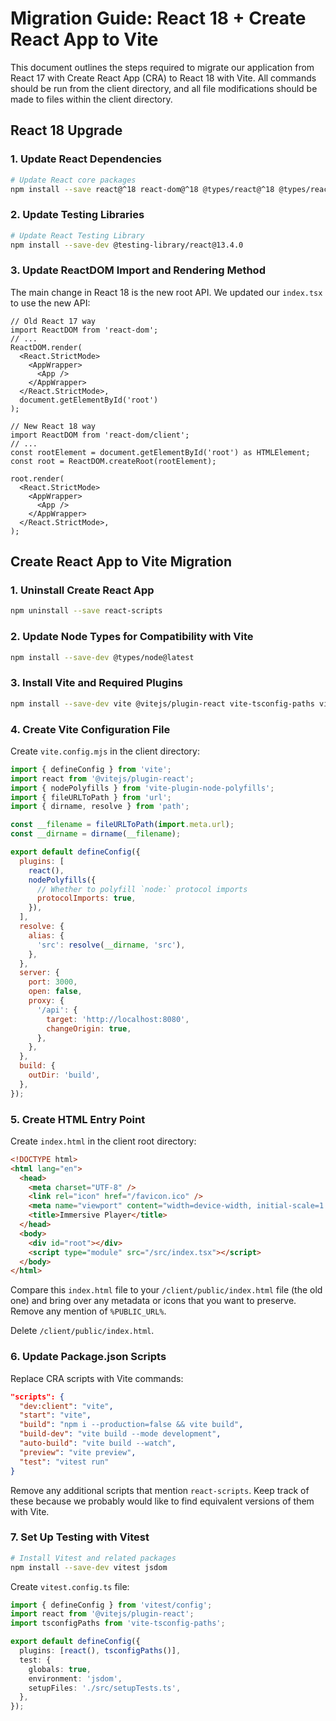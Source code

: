 # Migration Guide: React 18 + Create React App to Vite

This document outlines the steps required to migrate our application from React 17 with Create React App (CRA) to React 18 with Vite. All commands should be run from the client directory, and all file modifications should be made to files within the client directory.

## React 18 Upgrade

### 1. Update React Dependencies

```bash
# Update React core packages
npm install --save react@^18 react-dom@^18 @types/react@^18 @types/react-dom@^18
```

### 2. Update Testing Libraries

```bash
# Update React Testing Library
npm install --save-dev @testing-library/react@13.4.0
```

### 3. Update ReactDOM Import and Rendering Method

The main change in React 18 is the new root API. We updated our `index.tsx` to use the new API:

```tsx
// Old React 17 way
import ReactDOM from 'react-dom';
// ...
ReactDOM.render(
  <React.StrictMode>
    <AppWrapper>
      <App />
    </AppWrapper>
  </React.StrictMode>,
  document.getElementById('root')
);

// New React 18 way
import ReactDOM from 'react-dom/client';
// ...
const rootElement = document.getElementById('root') as HTMLElement;
const root = ReactDOM.createRoot(rootElement);

root.render(
  <React.StrictMode>
    <AppWrapper>
      <App />
    </AppWrapper>
  </React.StrictMode>,
);
```

## Create React App to Vite Migration

### 1. Uninstall Create React App

```bash
npm uninstall --save react-scripts
```


### 2. Update Node Types for Compatibility with Vite

```bash
npm install --save-dev @types/node@latest
```

### 3. Install Vite and Required Plugins

```bash
npm install --save-dev vite @vitejs/plugin-react vite-tsconfig-paths vite-plugin-node-polyfills
```

### 4. Create Vite Configuration File

Create `vite.config.mjs` in the client directory:

```javascript
import { defineConfig } from 'vite';
import react from '@vitejs/plugin-react';
import { nodePolyfills } from 'vite-plugin-node-polyfills';
import { fileURLToPath } from 'url';
import { dirname, resolve } from 'path';

const __filename = fileURLToPath(import.meta.url);
const __dirname = dirname(__filename);

export default defineConfig({
  plugins: [
    react(),
    nodePolyfills({
      // Whether to polyfill `node:` protocol imports
      protocolImports: true,
    }),
  ],
  resolve: {
    alias: {
      'src': resolve(__dirname, 'src'),
    },
  },
  server: {
    port: 3000,
    open: false,
    proxy: {
      '/api': {
        target: 'http://localhost:8080',
        changeOrigin: true,
      },
    },
  },
  build: {
    outDir: 'build',
  },
});
```

### 5. Create HTML Entry Point

Create `index.html` in the client root directory:

```html
<!DOCTYPE html>
<html lang="en">
  <head>
    <meta charset="UTF-8" />
    <link rel="icon" href="/favicon.ico" />
    <meta name="viewport" content="width=device-width, initial-scale=1.0" />
    <title>Immersive Player</title>
  </head>
  <body>
    <div id="root"></div>
    <script type="module" src="/src/index.tsx"></script>
  </body>
</html>
```

Compare this `index.html` file to your `/client/public/index.html` file (the old one) and bring over any metadata or icons that you want to preserve. Remove any mention of `%PUBLIC_URL%`.

Delete `/client/public/index.html`.

### 6. Update Package.json Scripts

Replace CRA scripts with Vite commands:

```json
"scripts": {
  "dev:client": "vite",
  "start": "vite",
  "build": "npm i --production=false && vite build",
  "build-dev": "vite build --mode development",
  "auto-build": "vite build --watch",
  "preview": "vite preview",
  "test": "vitest run"
}
```

Remove any additional scripts that mention `react-scripts`. Keep track of these because we probably would like to find equivalent versions of them with Vite.

### 7. Set Up Testing with Vitest

```bash
# Install Vitest and related packages
npm install --save-dev vitest jsdom
```

Create `vitest.config.ts` file:

```typescript
import { defineConfig } from 'vitest/config';
import react from '@vitejs/plugin-react';
import tsconfigPaths from 'vite-tsconfig-paths';

export default defineConfig({
  plugins: [react(), tsconfigPaths()],
  test: {
    globals: true,
    environment: 'jsdom',
    setupFiles: './src/setupTests.ts',
  },
});
```
